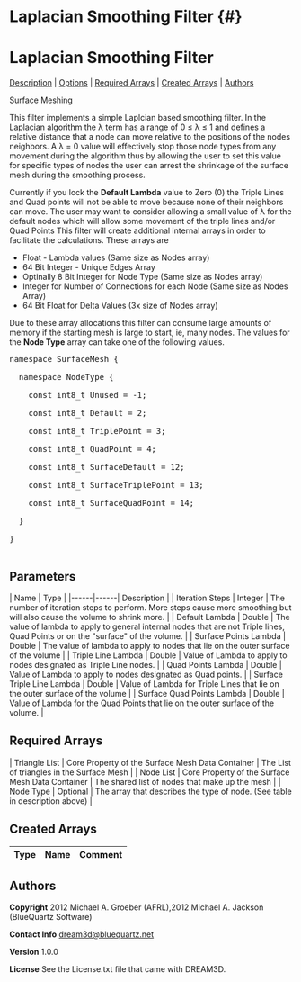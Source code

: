 Laplacian Smoothing Filter {#}
======
<h1 class="pHeading1">Laplacian Smoothing Filter</h1>
<p class="pCellBody">
<a href="../Surface_MeshingFilters/LaplacianSmoothing.html#wp2">Description</a>
| <a href="../Surface_MeshingFilters/LaplacianSmoothing.html#wp3">Options</a>
| <a href="../Surface_MeshingFilters/LaplacianSmoothing.html#wp4">Required Arrays</a>
| <a href="../Surface_MeshingFilters/LaplacianSmoothing.html#wp5">Created Arrays</a>
| <a href="../Surface_MeshingFilters/LaplacianSmoothing.html#wp1">Authors</a> 

Surface Meshing

This filter implements a simple Laplcian based smoothing filter. In the Laplacian algorithm the &lambda;
 term has a range of 0 &le; &lambda; &le; 1 and defines a relative distance that a node can move relative to the
 positions of the nodes neighbors. A &lambda; = 0 value will effectively stop those node types from
 any movement during the algorithm thus by allowing the user to set this value for specific types of nodes
 the user can arrest the shrinkage of the surface mesh during the smoothing process.

  Currently if you lock the __Default Lambda__ value to Zero (0) the Triple Lines and Quad points will not be able to
  move because none of their neighbors can move. The user may want to consider allowing a small value of &lambda;
  for the default nodes which will allow some movement of the triple lines and/or Quad Points
This filter will create additional internal arrays in order to facilitate the calculations. These arrays are

- Float - Lambda values (Same size as Nodes array)
- 64 Bit Integer - Unique Edges Array
- Optinally 8 Bit Integer for Node Type (Same size as Nodes array)
- Integer for Number of Connections for each Node (Same size as Nodes Array)
- 64 Bit Float for Delta Values (3x size of Nodes array)

Due to these array allocations this filter can consume large amounts of memory if the starting mesh is large
 to start, ie, many nodes.
The values for the __Node Type__ array can take one of the following values.
<pre>
namespace SurfaceMesh {<br/>
  namespace NodeType {<br/>
    const int8_t Unused = -1;<br/>
    const int8_t Default = 2;<br/>
    const int8_t TriplePoint = 3;<br/>
    const int8_t QuadPoint = 4;<br/>
    const int8_t SurfaceDefault = 12;<br/>
    const int8_t SurfaceTriplePoint = 13;<br/>
    const int8_t SurfaceQuadPoint = 14;<br/>
  }<br/>
}<br/>
</pre>

## Parameters ## 

| Name | Type |
|------|------| Description |
| Iteration Steps | Integer | The number of iteration steps to perform. More steps cause
more smoothing but will also cause the volume to shrink more. |
| Default Lambda | Double | The value of lambda to apply to general internal
nodes that are not Triple lines, Quad Points or on the "surface" of the volume. |
| Surface Points Lambda | Double | The value of lambda to apply to nodes that lie on the outer
surface of the volume |
| Triple Line Lambda | Double | Value of Lambda to apply to nodes designated as Triple Line nodes. |
| Quad Points Lambda | Double | Value of Lambda to apply to nodes designated as Quad points. |
| Surface Triple Line Lambda | Double | Value of Lambda for Triple Lines that lie on the outer surface of the volume |
| Surface Quad Points Lambda | Double | Value of Lambda for the Quad Points that lie on the outer surface of the volume. |

## Required Arrays ##



| Triangle List | Core Property of the Surface Mesh Data Container | The List of triangles in the Surface Mesh |
| Node List | Core Property of the Surface Mesh Data Container | The shared list of nodes that make up the mesh |
| Node Type | Optional | The array that describes the type of node. (See table in description above) |

## Created Arrays ##

| Type | Name | Comment |
|------|------|---------|

## Authors ##

**Copyright** 2012 Michael A. Groeber (AFRL),2012 Michael A. Jackson (BlueQuartz Software)

**Contact Info** dream3d@bluequartz.net

**Version** 1.0.0

**License**  See the License.txt file that came with DREAM3D.



